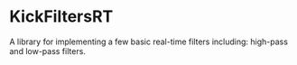 # KickFiltersRT
A library for implementing a few basic real-time filters including: high-pass and low-pass filters.
